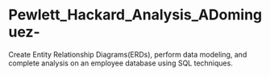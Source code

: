 # Pewlett_Hackard_Analysis_ADominguez-
Create Entity Relationship Diagrams(ERDs), perform data modeling, and complete analysis on an employee database using SQL techniques.
